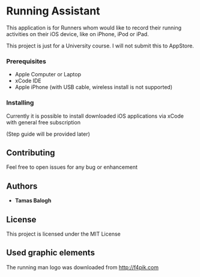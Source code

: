 # Running Assistant

This application is for Runners whom would like to record their running activities on their iOS device, like on iPhone, iPod or iPad.

This project is just for a University course. I will not submit this to AppStore.

### Prerequisites

- Apple Computer or Laptop
- xCode IDE
- Apple iPhone (with USB cable, wireless install is not supported)

### Installing

Currently it is possible to install downloaded iOS applications via xCode with general free subscription

(Step guide will be provided later)

## Contributing

Feel free to open issues for any bug or enhancement

## Authors

* **Tamas Balogh**

## License

This project is licensed under the MIT License

## Used graphic elements

The running man logo was downloaded from http://f4pik.com